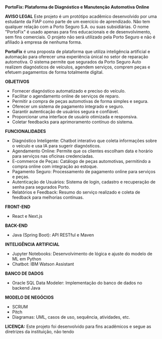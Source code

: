 **PortoFix: Plataforma de Diagnóstico e Manutenção Automotiva Online**

**AVISO LEGAL**
Este projeto é um protótipo acadêmico desenvolvido por uma estudante da FIAP como parte de um exercício de aprendizado. Não tem qualquer relação com a Porto Seguro S.A. ou suas subsidiárias. O nome "PortoFix" é usado apenas para fins educacionais e de desenvolvimento, sem fins comerciais. O projeto não será utilizado pela Porto Seguro e não é afiliado à empresa de nenhuma forma.

**PortoFix** é uma proposta de plataforma que utiliza inteligência artificial e automação para oferecer uma experiência únical no setor de reparação automotiva. O sistema permite que segurados da Porto Seguro Auto realizem diagnósticos de veículos, agendem serviços, comprem peças e efetuem pagamentos de forma totalmente digital.

**OBJETIVOS**
- Fornecer diagnóstico automatizado e preciso do veículo.
- Facilitar o agendamento online de serviços de reparo.
- Permitir a compra de peças automotivas de forma simples e segura.
- Oferecer um sistema de pagamento integrado e seguro.
- Garantir autenticação de usuários segura e confiável.
- Proporcionar uma interface de usuário otimizada e responsiva.
- Coletar feedbacks para aprimoramento contínuo do sistema.

**FUNCIONALIDADES**
- Diagnóstico Inteligente: Chatbot interativo que coleta informações sobre o veículo e usa IA para sugerir diagnósticos.
- Agendamento Online: Permite que os clientes escolham data e horário para serviços nas oficinas credenciadas.
- E-commerce de Peças: Catálogo de peças automotivas, permitindo a compra online com integração ao estoque.
- Pagamento Seguro: Processamento de pagamento online para serviços e peças.
- Autenticação de Usuários: Sistema de login, cadastro e recuperação de senha para segurados Porto.
- Relatórios e Feedback: Resumo do serviço realizado e coleta de feedback para melhorias contínuas.

**FRONT-END**
- React e Next.js

**BACK-END**
- Java (Spring Boot): API RESTful e Maven

**INTELIGÊNCIA ARTIFICIAL**
- Jupyter Notebooks: Desenvolvimento de lógica e ajuste do modelo de ML em Python
- Chatbot: IBM Watson Assistant

**BANCO DE DADOS**
- Oracle SQL Data Modeler: Implementação do banco de dados no backend Java

**MODELO DE NEGÓCIOS**
- SCRUM
- Pitch
- Diagramas: UML, casos de uso, sequência, atividades, etc.

**LICENÇA:** Este projeto foi desenvolvido para fins acadêmicos e segue as diretrizes da instituição, não tendo
